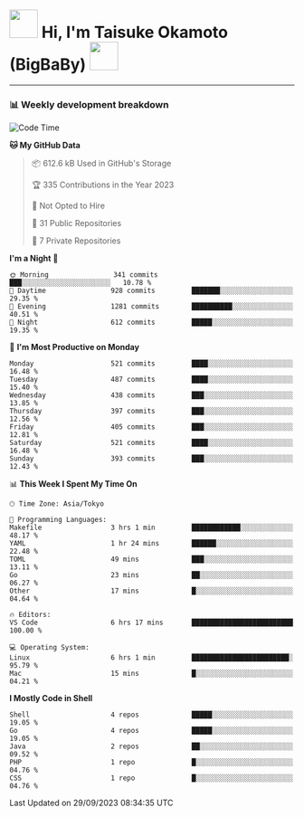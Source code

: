 <!-- Title -->
<h1>
    <img src="https://media.tenor.com/TlyRveJkgo4AAAAi/cloud-cloud-strife.gif" width="50"/> 
    Hi, I'm Taisuke Okamoto (BigBaBy) 
    <img src="https://media.tenor.com/TlyRveJkgo4AAAAi/cloud-cloud-strife.gif" width="50"/>
</h1>

---

<h3> 📊 Weekly development breakdown </h3>
<!-- waka-readme-stats -->

<!--START_SECTION:waka-->
![Code Time](http://img.shields.io/badge/Code%20Time-1%2C626%20hrs%208%20mins-blue)

**🐱 My GitHub Data** 

> 📦 612.6 kB Used in GitHub's Storage 
 > 
> 🏆 335 Contributions in the Year 2023
 > 
> 🚫 Not Opted to Hire
 > 
> 📜 31 Public Repositories 
 > 
> 🔑 7 Private Repositories 
 > 
**I'm a Night 🦉** 

```text
🌞 Morning                341 commits         ███░░░░░░░░░░░░░░░░░░░░░░   10.78 % 
🌆 Daytime                928 commits         ███████░░░░░░░░░░░░░░░░░░   29.35 % 
🌃 Evening                1281 commits        ██████████░░░░░░░░░░░░░░░   40.51 % 
🌙 Night                  612 commits         █████░░░░░░░░░░░░░░░░░░░░   19.35 % 
```
📅 **I'm Most Productive on Monday** 

```text
Monday                   521 commits         ████░░░░░░░░░░░░░░░░░░░░░   16.48 % 
Tuesday                  487 commits         ████░░░░░░░░░░░░░░░░░░░░░   15.40 % 
Wednesday                438 commits         ███░░░░░░░░░░░░░░░░░░░░░░   13.85 % 
Thursday                 397 commits         ███░░░░░░░░░░░░░░░░░░░░░░   12.56 % 
Friday                   405 commits         ███░░░░░░░░░░░░░░░░░░░░░░   12.81 % 
Saturday                 521 commits         ████░░░░░░░░░░░░░░░░░░░░░   16.48 % 
Sunday                   393 commits         ███░░░░░░░░░░░░░░░░░░░░░░   12.43 % 
```


📊 **This Week I Spent My Time On** 

```text
🕑︎ Time Zone: Asia/Tokyo

💬 Programming Languages: 
Makefile                 3 hrs 1 min         ████████████░░░░░░░░░░░░░   48.17 % 
YAML                     1 hr 24 mins        ██████░░░░░░░░░░░░░░░░░░░   22.48 % 
TOML                     49 mins             ███░░░░░░░░░░░░░░░░░░░░░░   13.11 % 
Go                       23 mins             ██░░░░░░░░░░░░░░░░░░░░░░░   06.27 % 
Other                    17 mins             █░░░░░░░░░░░░░░░░░░░░░░░░   04.64 % 

🔥 Editors: 
VS Code                  6 hrs 17 mins       █████████████████████████   100.00 % 

💻 Operating System: 
Linux                    6 hrs 1 min         ████████████████████████░   95.79 % 
Mac                      15 mins             █░░░░░░░░░░░░░░░░░░░░░░░░   04.21 % 
```

**I Mostly Code in Shell** 

```text
Shell                    4 repos             █████░░░░░░░░░░░░░░░░░░░░   19.05 % 
Go                       4 repos             █████░░░░░░░░░░░░░░░░░░░░   19.05 % 
Java                     2 repos             ██░░░░░░░░░░░░░░░░░░░░░░░   09.52 % 
PHP                      1 repo              █░░░░░░░░░░░░░░░░░░░░░░░░   04.76 % 
CSS                      1 repo              █░░░░░░░░░░░░░░░░░░░░░░░░   04.76 % 
```




 Last Updated on 29/09/2023 08:34:35 UTC
<!--END_SECTION:waka-->
